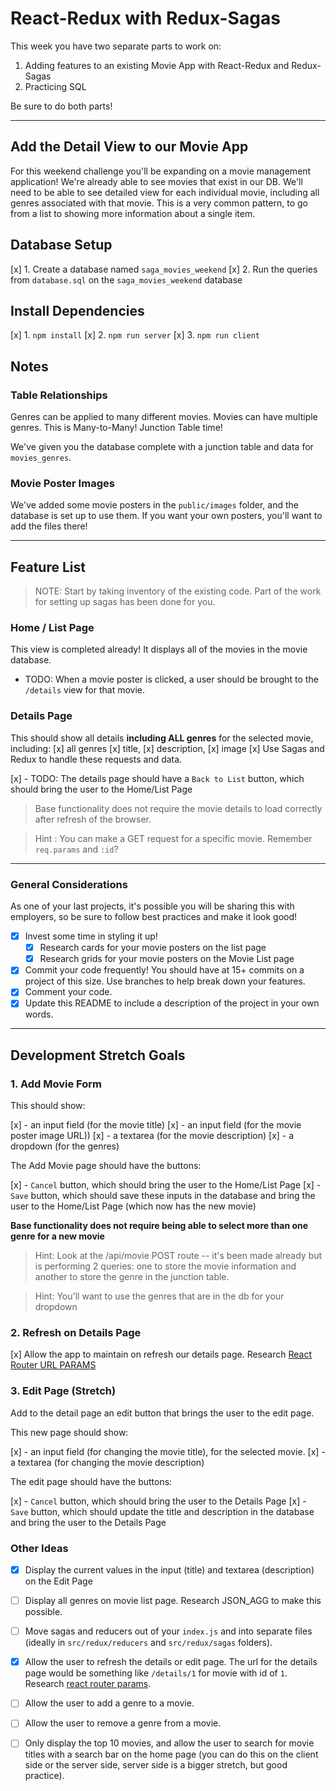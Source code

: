 # React-Redux with Redux-Sagas

This week you have two separate parts to work on:

1. Adding features to an existing Movie App with React-Redux and Redux-Sagas
2. Practicing SQL

Be sure to do both parts!

---

## Add the Detail View to our Movie App

For this weekend challenge you'll be expanding on a movie management application! We're already able to see movies that exist in our DB. We'll need to be able to see detailed view for each individual movie, including all genres associated with that movie. This is a very common pattern, to go from a list to showing more information about a single item. 

## Database Setup

[x] 1. Create a database named `saga_movies_weekend`
[x] 2. Run the queries from `database.sql` on the `saga_movies_weekend` database

## Install Dependencies

[x] 1. `npm install`
[x] 2. `npm run server`
[x] 3. `npm run client`

## Notes

### Table Relationships
Genres can be applied to many different movies. Movies can have multiple genres. This is Many-to-Many! Junction Table time!

We've given you the database complete with a junction table and data for `movies_genres`.
 
### Movie Poster Images
We've added some movie posters in the `public/images` folder, and the database is set up to use them. If you want your own posters, you'll want to add the files there!

---

## Feature List

> NOTE: Start by taking inventory of the existing code. Part of the work for setting up sagas has been done for you.

### Home / List Page

This view is completed already! It displays all of the movies in the movie database. 

- TODO: When a movie poster is clicked, a user should be brought to the `/details` view for that movie.

### Details Page

This should show all details **including ALL genres** for the selected movie, including:
[x] all genres 
[x] title, 
[x] description, 
[x] image 
[x] Use Sagas and Redux to handle these requests and data.

[x] - TODO: The details page should have a `Back to List` button, which should bring the user to the Home/List Page

> Base functionality does not require the movie details to load correctly after refresh of the browser.


 > Hint : You can make a GET request for a specific movie. Remember `req.params` and `:id`?
---

### General Considerations

As one of your last projects, it's possible you will be sharing this with employers, so be sure to follow best practices and make it look good!

- [x] Invest some time in styling it up!
    - [x] Research cards for your movie posters on the list page
    - [x] Research grids for your movie posters on the Movie List page
- [x] Commit your code frequently! You should have at 15+ commits on a project of this size. Use branches to help break down your features.
- [x] Comment your code.
- [x] Update this README to include a description of the project in your own words.

---

## Development Stretch Goals

### 1. Add Movie Form

This should show:

[x] - an input field (for the movie title)
[x] - an input field (for the movie poster image URL))
[x] - a textarea (for the movie description)
[x] - a dropdown (for the genres)

The Add Movie page should have the buttons:

[x] - `Cancel` button, which should bring the user to the Home/List Page
[x] - `Save` button, which should save these inputs in the database and bring the user to the Home/List Page (which now has the new movie)

**Base functionality does not require being able to select more than one genre for a new movie**

> Hint: Look at the /api/movie POST route -- it's been made already but is performing 2 queries: one to store the movie information and another to store the genre in the junction table.

> Hint: You'll want to use the genres that are in the db for your dropdown


### 2. Refresh on Details Page
[x] Allow the app to maintain on refresh our details page.
Research [React Router URL PARAMS](https://reactrouter.com/web/example/url-params) 

### 3. Edit Page (Stretch)
Add to the detail page an edit button that brings the user to the edit page.

This new page should show:

[x] - an input field (for changing the movie title), for the selected movie.
[x] - a textarea (for changing the movie description)

The edit page should have the buttons:

[x] - `Cancel` button, which should bring the user to the Details Page
[x] - `Save` button, which should update the title and description in the database and bring the user to the Details Page

### Other Ideas

- [x] Display the current values in the input (title) and textarea (description) on the Edit Page
- [ ] Display all genres on movie list page. Research JSON_AGG to make this possible.
- [ ] Move sagas and reducers out of your `index.js` and into separate files (ideally in `src/redux/reducers` and `src/redux/sagas` folders).
- [x] Allow the user to refresh the details or edit page. The url for the details page would be something like `/details/1` for movie with id of `1`. Research [react router params](https://reacttraining.com/react-router/web/example/url-params).
- [ ] Allow the user to add a genre to a movie.
- [ ] Allow the user to remove a genre from a movie.
- [ ] Only display the top 10 movies, and allow the user to search for movie titles with a search bar on the home page (you can do this on the client side or the server side, server side is a bigger stretch, but good practice).

